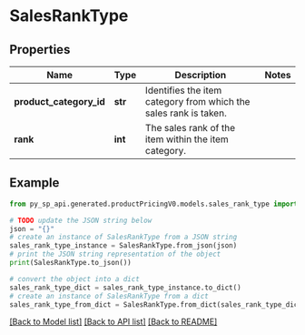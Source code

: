 # SalesRankType


## Properties

Name | Type | Description | Notes
------------ | ------------- | ------------- | -------------
**product_category_id** | **str** |  Identifies the item category from which the sales rank is taken. | 
**rank** | **int** | The sales rank of the item within the item category. | 

## Example

```python
from py_sp_api.generated.productPricingV0.models.sales_rank_type import SalesRankType

# TODO update the JSON string below
json = "{}"
# create an instance of SalesRankType from a JSON string
sales_rank_type_instance = SalesRankType.from_json(json)
# print the JSON string representation of the object
print(SalesRankType.to_json())

# convert the object into a dict
sales_rank_type_dict = sales_rank_type_instance.to_dict()
# create an instance of SalesRankType from a dict
sales_rank_type_from_dict = SalesRankType.from_dict(sales_rank_type_dict)
```
[[Back to Model list]](../README.md#documentation-for-models) [[Back to API list]](../README.md#documentation-for-api-endpoints) [[Back to README]](../README.md)


